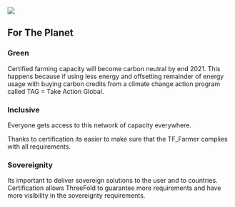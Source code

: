 ![](img/grid_banner.jpg)

## For The Planet

### Green

Certified farming capacity will become carbon neutral by end 2021.
This happens because if using less energy and offsetting remainder of energy usage with buying carbon credits from a climate change action program called TAG = Take Action Global.

### Inclusive

Everyone gets access to this network of capacity everywhere.

Thanks to certification its easier to make sure that the TF_Farmer complies with all requirements.

### Sovereignity

Its important to deliver sovereign solutions to the user and to countries.
Certification allows ThreeFold to guarantee more requirements and have more visibility in the sovereignty requirements.

